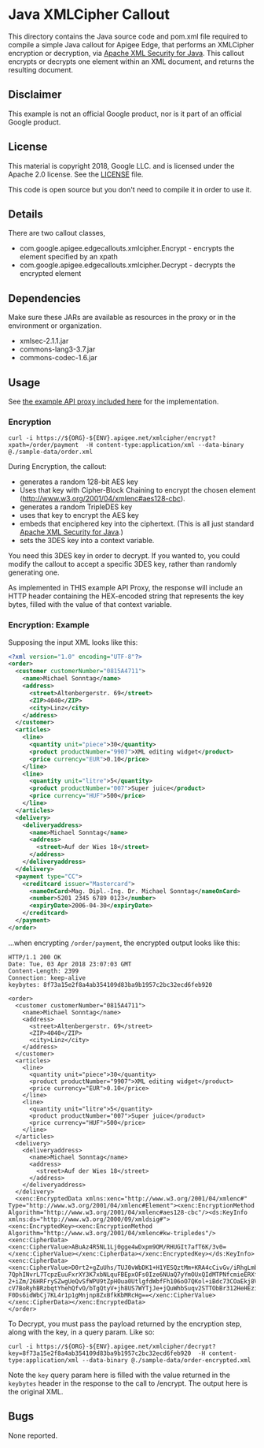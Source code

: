 # Java XMLCipher Callout

This directory contains the Java source code and pom.xml file required
to compile a simple Java callout for Apigee Edge, that performs an
XMLCipher encryption or decryption, via [Apache XML Security for Java](http://santuario.apache.org/). This callout encrypts or decrypts one element
within an XML document, and returns the resulting document.

## Disclaimer

This example is not an official Google product, nor is it part of an official Google product.

## License

This material is copyright 2018, Google LLC.
and is licensed under the Apache 2.0 license. See the [LICENSE](LICENSE) file.

This code is open source but you don't need to compile it in order to use it.

## Details

There are two callout classes,

* com.google.apigee.edgecallouts.xmlcipher.Encrypt - encrypts the element specified by an xpath
* com.google.apigee.edgecallouts.xmlcipher.Decrypt - decrypts the encrypted element


## Dependencies

Make sure these JARs are available as resources in the  proxy or in the environment or organization.

* xmlsec-2.1.1.jar
* commons-lang3-3.7.jar
* commons-codec-1.6.jar


## Usage

See [the example API proxy included here](./bundle) for the implementation.

### Encryption

```
curl -i https://${ORG}-${ENV}.apigee.net/xmlcipher/encrypt?xpath=/order/payment  -H content-type:application/xml --data-binary @./sample-data/order.xml
```

During Encryption, the callout:

* generates a random 128-bit AES key
* Uses that key with Cipher-Block Chaining to encrypt the chosen element (http://www.w3.org/2001/04/xmlenc#aes128-cbc).
* generates a random TripleDES key
* uses that key to encrypt the AES key
* embeds that enciphered key into the ciphertext. (This is all just standard [Apache XML Security for Java](http://santuario.apache.org/).)
* sets the 3DES key into a context variable.

You need this 3DES key in order to decrypt. If you wanted to, you could
modify the callout to accept a specific 3DES key, rather than randomly
generating one.

As implemented in THIS example API Proxy, the response will include an
HTTP header containing the HEX-encoded string that represents the key
bytes, filled with the value of that context variable.


### Encryption: Example

Supposing the input XML looks like this:

```xml
<?xml version="1.0" encoding="UTF-8"?>
<order>
  <customer customerNumber="0815A4711">
    <name>Michael Sonntag</name>
    <address>
      <street>Altenbergerstr. 69</street>
      <ZIP>4040</ZIP>
      <city>Linz</city>
    </address>
  </customer>
  <articles>
    <line>
      <quantity unit="piece">30</quantity>
      <product productNumber="9907">XML editing widget</product>
      <price currency="EUR">0.10</price>
    </line>
    <line>
      <quantity unit="litre">5</quantity>
      <product productNumber="007">Super juice</product>
      <price currency="HUF">500</price>
    </line>
  </articles>
  <delivery>
    <deliveryaddress>
      <name>Michael Sonntag</name>
      <address>
        <street>Auf der Wies 18</street>
      </address>
    </deliveryaddress>
  </delivery>
  <payment type="CC">
    <creditcard issuer="Mastercard">
      <nameOnCard>Mag. Dipl.-Ing. Dr. Michael Sonntag</nameOnCard>
      <number>5201 2345 6789 0123</number>
      <expiryDate>2006-04-30</expiryDate>
    </creditcard>
  </payment>
</order>
```

...when encrypting `/order/payment`, the encrypted output looks like this:

```
HTTP/1.1 200 OK
Date: Tue, 03 Apr 2018 23:07:03 GMT
Content-Length: 2399
Connection: keep-alive
keybytes: 8f73a15e2f8a4ab354109d83ba9b1957c2bc32ecd6feb920

<order>
  <customer customerNumber="0815A4711">
    <name>Michael Sonntag</name>
    <address>
      <street>Altenbergerstr. 69</street>
      <ZIP>4040</ZIP>
      <city>Linz</city>
    </address>
  </customer>
  <articles>
    <line>
      <quantity unit="piece">30</quantity>
      <product productNumber="9907">XML editing widget</product>
      <price currency="EUR">0.10</price>
    </line>
    <line>
      <quantity unit="litre">5</quantity>
      <product productNumber="007">Super juice</product>
      <price currency="HUF">500</price>
    </line>
  </articles>
  <delivery>
    <deliveryaddress>
      <name>Michael Sonntag</name>
      <address>
        <street>Auf der Wies 18</street>
      </address>
    </deliveryaddress>
  </delivery>
  <xenc:EncryptedData xmlns:xenc="http://www.w3.org/2001/04/xmlenc#" Type="http://www.w3.org/2001/04/xmlenc#Element"><xenc:EncryptionMethod Algorithm="http://www.w3.org/2001/04/xmlenc#aes128-cbc"/><ds:KeyInfo xmlns:ds="http://www.w3.org/2000/09/xmldsig#">
<xenc:EncryptedKey><xenc:EncryptionMethod Algorithm="http://www.w3.org/2001/04/xmlenc#kw-tripledes"/><xenc:CipherData><xenc:CipherValue>ABuAz4R5NL1Lj0gge4wDxpm9OM/RHUGIt7afT6K/3v0=</xenc:CipherValue></xenc:CipherData></xenc:EncryptedKey></ds:KeyInfo><xenc:CipherData><xenc:CipherValue>D0rt2+gZuUhs/TUJ0vWbDK1+H1YESQztMm+KRA4cCivGv/iRhgLmbznYcBdUuVbaPHLfAXhVL892&#xD;
7QphINvrL7TcpzEuuFxrXY3K7xbNLquFBEpxOFs0Ize6NUaQ7yYmOUxQIdMTPNfcmieERXfv38d0&#xD;
2+iZm/26HRFrySZwgUeQvSfWPU9tZpHOua0UtlgfdWbfFh106oO7QKol+iBdc73COaEkj8V9vQwK&#xD;
cV7BoRyhBRzbqtYhehQfvO/bTgQtyV+jh8US7WYTjJe+jQuWhbSuqv2STTObBr312HeHEzixPS2O&#xD;
F0Ds6idWbCj7KL4r1p1gMnjnp8ZxBfkKbMRcHg==</xenc:CipherValue></xenc:CipherData></xenc:EncryptedData>
</order>
```

To Decrypt, you must pass the payload returned by the encryption step, along with the key, in a query param. Like so:

```
curl -i https://${ORG}-${ENV}.apigee.net/xmlcipher/decrypt?key=8f73a15e2f8a4ab354109d83ba9b1957c2bc32ecd6feb920  -H content-type:application/xml --data-binary @./sample-data/order-encrypted.xml
```

Note the `key` query param here is filled with the value returned in the `keybytes` header in the response to the call to /encrypt. The output here is the original XML.


## Bugs

None reported.
